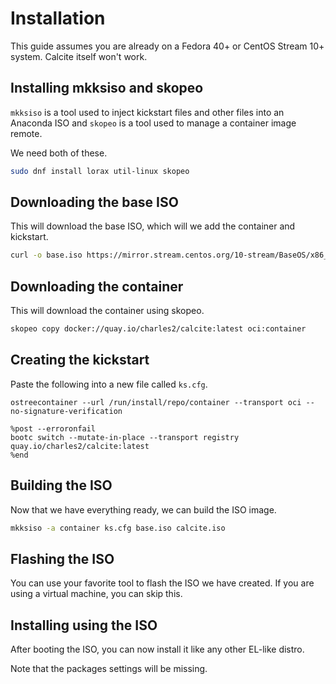 # Installation

This guide assumes you are already on a Fedora 40+ or CentOS Stream 10+ system. Calcite itself won't work.

## Installing mkksiso and skopeo

`mkksiso` is a tool used to inject kickstart files and other files into an Anaconda ISO and `skopeo` is a tool used to manage a container image remote.

We need both of these.

```bash
sudo dnf install lorax util-linux skopeo
```

## Downloading the base ISO

This will download the base ISO, which will we add the container and kickstart.

```bash
curl -o base.iso https://mirror.stream.centos.org/10-stream/BaseOS/x86_64/iso/CentOS-Stream-10-latest-x86_64-boot.iso
```

## Downloading the container

This will download the container using skopeo.

```bash
skopeo copy docker://quay.io/charles2/calcite:latest oci:container
```

## Creating the kickstart

Paste the following into a new file called `ks.cfg`.

```
ostreecontainer --url /run/install/repo/container --transport oci --no-signature-verification

%post --erroronfail
bootc switch --mutate-in-place --transport registry quay.io/charles2/calcite:latest
%end
```

## Building the ISO

Now that we have everything ready, we can build the ISO image.

```bash
mkksiso -a container ks.cfg base.iso calcite.iso
```

## Flashing the ISO

You can use your favorite tool to flash the ISO we have created. If you are using a virtual machine, you can skip this.

## Installing using the ISO

After booting the ISO, you can now install it like any other EL-like distro.

Note that the packages settings will be missing.

